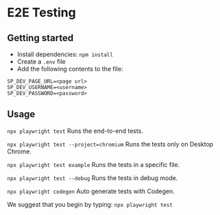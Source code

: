 # E2E Testing

## Getting started

- Install dependencies: `npm install`
- Create a `.env` file
- Add the following contents to the file:

```
SP_DEV_PAGE_URL=<page url>
SP_DEV_USERNAME=<username>
SP_DEV_PASSWORD=<password>
```

## Usage

`npx playwright test`
  Runs the end-to-end tests.
  
`npx playwright test --project=chromium`
  Runs the tests only on Desktop Chrome.

`npx playwright test example`
  Runs the tests in a specific file.

`npx playwright test --debug`
  Runs the tests in debug mode.

`npx playwright codegen`
    Auto generate tests with Codegen.

We suggest that you begin by typing: `npx playwright test`